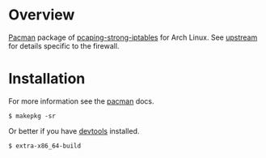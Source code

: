 # Overview #

[Pacman][pacman] package of [pcaping-strong-iptables][upstream] for Arch Linux. See [upstream][upstream] for details specific to the firewall.

# Installation #

For more information see the [pacman][pacman] docs.

```shell
$ makepkg -sr
```

Or better if you have [devtools][devtools] installed.

```shell
$ extra-x86_64-build
```

[pacman]: https://www.archlinux.org/pacman "Pacman"
[upstream]: https://github.com/isomarcte/pcaping-strong-iptables "pcaping-strong-iptables"

[devtools]: https://git.archlinux.org/devtools.git/ "devtools"
